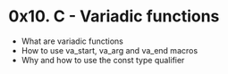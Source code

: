 # 0x10. C - Variadic functions

- What are variadic functions
- How to use va_start, va_arg and va_end macros
- Why and how to use the const type qualifier
